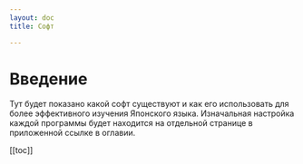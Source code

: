 ```yaml
---
layout: doc
title: Софт

---
```


# Введение

Тут будет показано какой софт существуют и как его использовать для более эффективного изучения Японского языка. Изначальная настройка каждой программы будет находится на отдельной странице в приложенной ссылке в оглавии.

[[toc]]

# 
